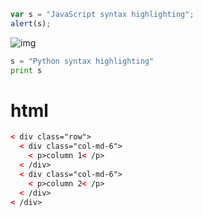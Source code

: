 
```javascript
var s = "JavaScript syntax highlighting";
alert(s);
```
 
![img](https://picturethismaths.files.wordpress.com/2016/03/fig6bigforblog.png?w=419&h=364)

```python
s = "Python syntax highlighting"
print s
```


# html
```html
< div class="row">
  < div class="col-md-6">
    < p>column 1< /p>
  < /div>
  < div class="col-md-6">
    < p>column 2< /p>
  < /div>
< /div>
```
